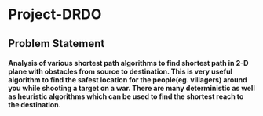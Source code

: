 # Project-DRDO
## Problem Statement
#### Analysis of various shortest path algorithms to find shortest path in 2-D plane with obstacles from source to destination. This is very useful algorithm to find the safest location for the people(eg. villagers) around you while shooting a target on a war. There are many deterministic as well as heuristic algorithms which can be used to find the shortest reach to the destination. 
